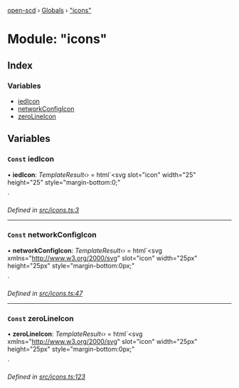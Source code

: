 [open-scd](../README.md) › [Globals](../globals.md) › ["icons"](_icons_.md)

# Module: "icons"

## Index

### Variables

* [iedIcon](_icons_.md#const-iedicon)
* [networkConfigIcon](_icons_.md#const-networkconfigicon)
* [zeroLineIcon](_icons_.md#const-zerolineicon)

## Variables

### `Const` iedIcon

• **iedIcon**: *TemplateResult‹›* = html`<svg
  slot="icon"
  width="25"
  height="25"
  style="margin-bottom:0;"
>
  <rect
    width="20"
    height="20"
    x="2"
    y="2"
    rx="2"
    ry="2"
    fill="transparent"
    stroke="currentColor"
    stroke-width="1.5"
  />
  <rect width="8" height="10" x="12" y="4" />

  <circle cx="4" cy="6" r="0.5" />
  <line x1="6" y1="6" x2="10" y2="6" stroke="currentColor" stroke-width="1.5" />
  <circle cx="4" cy="8" r="0.5" />
  <line x1="6" y1="8" x2="10" y2="8" stroke="currentColor" stroke-width="1.5" />
  <circle cx="4" cy="10" r="0.5" />
  <line
    x1="6"
    y1="10"
    x2="10"
    y2="10"
    stroke="currentColor"
    stroke-width="1.5"
  />

  <rect x="4" y="13.5" width="2" height="2" />
  <rect x="4" y="16" width="2" height="2" />
  <rect x="4" y="18.5" width="2" height="2" />
  <rect x="6.5" y="13.5" width="2" height="2" />
  <rect x="6.5" y="16" width="2" height="2" />
  <rect x="6.5" y="18.5" width="2" height="2" />
  <rect x="9" y="13.5" width="2" height="2" />
  <rect x="9" y="16" width="2" height="2" />
  <rect x="9" y="18.5" width="2" height="2" />
</svg>`

*Defined in [src/icons.ts:3](https://github.com/openscd/open-scd/blob/040b519/src/icons.ts#L3)*

___

### `Const` networkConfigIcon

• **networkConfigIcon**: *TemplateResult‹›* = html`<svg
  xmlns="http://www.w3.org/2000/svg"
  slot="icon"
  width="25px"
  height="25px"
  style="margin-bottom:0px;"
>
  <rect
    width="8"
    height="8"
    x="8.5"
    y="2"
    rx="1"
    ry="1"
    fill="transparent"
    stroke="currentColor"
    stroke-width="1.5"
  />
  <rect
    width="8"
    height="8"
    x="2.5"
    y="15"
    rx="1"
    ry="1"
    fill="transparent"
    stroke="currentColor"
    stroke-width="1.5"
  />
  <rect
    width="8"
    height="8"
    x="15"
    y="15"
    rx="1"
    ry="1"
    fill="transparent"
    stroke="currentColor"
    stroke-width="1.5"
  />

  <line
    x1="2"
    y1="12.5"
    x2="23"
    y2="12.5"
    stroke="currentColor"
    stroke-linecap="round"
    stroke-width="1.5"
  />
  <line
    x1="12.5"
    y1="10"
    x2="12.5"
    y2="12.5"
    stroke="currentColor"
    stroke-width="1.5"
  />
  <line
    x1="6.5"
    y1="12.5"
    x2="6.5"
    y2="15"
    stroke="currentColor"
    stroke-width="1.5"
  />
  <line
    x1="19"
    y1="12.5"
    x2="19"
    y2="15"
    stroke="currentColor"
    stroke-width="1.5"
  />
</svg>`

*Defined in [src/icons.ts:47](https://github.com/openscd/open-scd/blob/040b519/src/icons.ts#L47)*

___

### `Const` zeroLineIcon

• **zeroLineIcon**: *TemplateResult‹›* = html`<svg
  xmlns="http://www.w3.org/2000/svg"
  slot="icon"
  width="25px"
  height="25px"
  style="margin-bottom:0px;"
>
  <path
    d="M 2 9 L 12.5 2 L 23 9 L 21 9 L 21 21 L 4 21 L 4 9 Z"
    fill="transparent"
    stroke="currentColor"
    stroke-width="2"
    stroke-linejoin="round"
  />
  <path d="M 11 7 L 17.5 7 L 13.5 11 L 16.5 11 L 10 19 L 11.5 13 L 8.5 13 Z " />
</svg>`

*Defined in [src/icons.ts:123](https://github.com/openscd/open-scd/blob/040b519/src/icons.ts#L123)*
